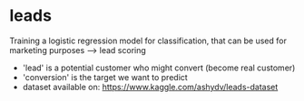 # leads
Training a logistic regression model for classification, that can be used for marketing purposes --> lead scoring

- 'lead' is a potential customer who might convert (become real customer)
- 'conversion' is the target we want to predict
- dataset available on: https://www.kaggle.com/ashydv/leads-dataset
